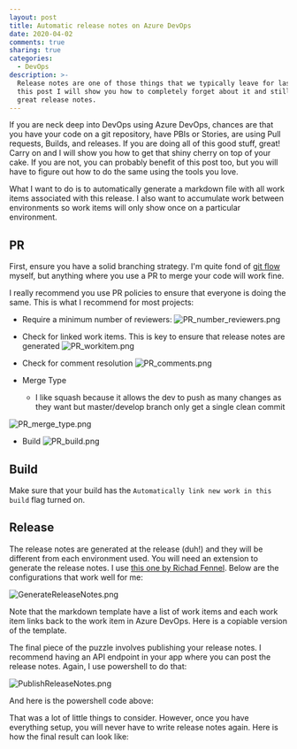 ```yaml
---
layout: post
title: Automatic release notes on Azure DevOps
date: 2020-04-02
comments: true
sharing: true
categories:
  - DevOps
description: >-
  Release notes are one of those things that we typically leave for last. In
  this post I will show you how to completely forget about it and still get
  great release notes.
---
```

If you are neck deep into DevOps using Azure DevOps, chances are that you have your code on a git repository, have PBIs or Stories, are using Pull requests, Builds, and releases. If you are doing all of this good stuff, great! Carry on and I will show you how to get that shiny cherry on top of your cake. If you are not, you can probably benefit of this post too, but you will have to figure out how to do the same using the tools you love.

What I want to do is to automatically generate a markdown file with all work items associated with this release. I also want to accumulate work between environments so work items will only show once on a particular environment.

## PR
First, ensure you have a solid branching strategy. I'm quite fond of [git flow](https://nvie.com/posts/a-successful-git-branching-model/) myself, but anything where you use a PR to merge your code will work fine.

I really recommend you use PR policies to ensure that everyone is doing the same. This is what I recommend for most projects:

* Require a minimum number of reviewers:
![PR_number_reviewers.png]({{site.baseurl}}/images/posts/PR_number_reviewers.png)

* Check for linked work items. This is key to ensure that release notes are generated
![PR_workitem.png]({{site.baseurl}}/_posts/PR_workitem.png)

* Check for comment resolution
![PR_comments.png]({{site.baseurl}}/_posts/PR_comments.png)

* Merge Type
  * I like squash because it allows the dev to push as many changes as they want but master/develop branch only get a single clean commit

![PR_merge_type.png]({{site.baseurl}}/_posts/PR_merge_type.png)

* Build
![PR_build.png]({{site.baseurl}}/images/posts/PR_build.png)

## Build
Make sure that your build has the ``Automatically link new work in this build`` flag turned on.

## Release
The release notes are generated at the release (duh!) and they will be different from each environment used. You will need an extension to generate the release notes. I use [this one by Richad Fennel](https://marketplace.visualstudio.com/items?itemName=richardfennellBM.BM-VSTS-XplatGenerateReleaseNotes&targetId=a7a780bd-ad1c-4875-bc30-030f9dba7f75). Below are the configurations that work well for me:

![GenerateReleaseNotes.png]({{site.baseurl}}/images/posts/GenerateReleaseNotes.png)

Note that the markdown template have a list of work items and each work item links back to the work item in Azure DevOps. Here is a copiable version of the template.

<script src="https://gist.github.com/jlucaspains/9560904dd65aae7a74b26a6c5c6e98c0.js"></script>

The final piece of the puzzle involves publishing your release notes. I recommend having an API endpoint in your app where you can post the release notes. Again, I use powershell to do that:

![PublishReleaseNotes.png]({{site.baseurl}}/images/posts/PublishReleaseNotes.png)

And here is the powershell code above:

<script src="https://gist.github.com/jlucaspains/e03a32104697c3be3841beb6f304b199.js"></script>

That was a lot of little things to consider. However, once you have everything setup, you will never have to write release notes again. Here is how the final result can look like:
